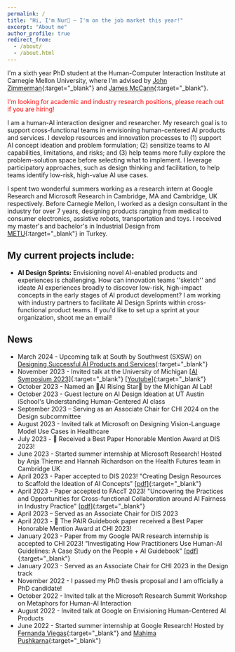 ```yaml
---
permalink: /
title: "Hi, I'm Nur👋 – I'm on the job market this year!"
excerpt: "About me"
author_profile: true
redirect_from: 
  - /about/
  - /about.html
---
```


I'm a sixth year PhD student at the Human-Computer Interaction Institute at Carnegie Mellon University, where I'm advised by [John Zimmerman](https://www.hcii.cmu.edu/people/john-zimmerman){:target="_blank"} and [James McCann](http://www.cs.cmu.edu/~jmccann/){:target="_blank"}.

<span style="color: red;">I'm looking for academic and industry research positions, please reach out if you are hiring!</span>

I am a human-AI interaction designer and researcher. My research goal is to support cross-functional teams in envisioning human-centered AI products and services. I develop resources and innovation processes to (1) support AI concept ideation and problem formulation; (2) sensitize teams to AI capabilities, limitations, and risks; and (3) help teams more fully explore the problem-solution space before selecting what to implement. I leverage participatory approaches, such as design thinking and facilitation, to help teams identify low-risk, high-value AI use cases.

I spent two wonderful summers working as a research intern at Google Research and Microsoft Research in Cambridge, MA and Cambridge, UK respectively. Before Carnegie Mellon, I worked as a design consultant in the industry for over 7 years, designing products ranging from medical to consumer electronics, assistive robots, transportation and toys. I received my master's and bachelor's in Industrial Design from [METU](https://www.metu.edu.tr/){:target="_blank"} in Turkey.


My current projects include:
------
* **AI Design Sprints:** Envisioning novel AI-enabled products and experiences is challenging. How can innovation teams ''sketch'' and ideate AI experiences broadly to discover low-risk, high-impact concepts in the early stages of AI product development? I am working with industry partners to facilitate AI Design Sprints within cross-functional product teams. If you'd like to set up a sprint at your organization, shoot me an email!
  

## News
* March 2024 - Upcoming talk at South by Southwest (SXSW) on [Designing Successful AI Products and Services](https://panelpicker.sxsw.com/vote/134972){:target="_blank"} 
* November 2023 - Invited talk at the University of Michigan [[AI Symposium 2023]](https://ai.engin.umich.edu/events/2023-ai-symposium/){:target="_blank"} [[Youtube]](https://youtu.be/Fo3FtsOrHec?feature=shared&t=792){:target="_blank"} 
* October 2023 - Named an 🌟AI Rising Star🌟 by the Michigan AI Lab!
* October 2023 - Guest lecture on AI Design Ideation at UT Austin iSchool's Understanding Human-Centered AI class
* September 2023 – Serving as an Associate Chair for CHI 2024 on the Design subcommittee
* August 2023 - Invited talk at Microsoft on Designing Vision-Language Model Use Cases in Healthcare
* July 2023 - 🏅 Received a Best Paper Honorable Mention Award at DIS 2023!
* June 2023 - Started summer internship at Microsoft Research! Hosted by Anja Thieme and Hannah Richardson on the Health Futures team in Cambridge UK
* April 2023 - Paper accepted to DIS 2023! "Creating Design Resources to Scaffold the Ideation of AI Concepts" [[pdf]](https://dl.acm.org/doi/pdf/10.1145/3563657.3596058){:target="_blank"}  
* April 2023 - Paper accepted to FAccT 2023! "Uncovering the Practices and Opportunities for Cross-functional Collaboration around AI Fairness in Industry Practice" [[pdf]](https://dl.acm.org/doi/pdf/10.1145/3593013.3594037){:target="_blank"}  
* April 2023 – Served as an Associate Chair for DIS 2023
* April 2023 - 🏅 The PAIR Guidebook paper received a Best Paper Honorable Mention Award at CHI 2023!
* January 2023 - Paper from my Google PAIR research internship is accepted to CHI 2023! "Investigating How Practitioners Use Human-AI Guidelines: A Case Study on the People + AI Guidebook" [[pdf]](https://dl.acm.org/doi/pdf/10.1145/3544548.3580900){:target="_blank"}  
* January 2023 - Served as an Associate Chair for CHI 2023 in the Design track
* November 2022 - I passed my PhD thesis proposal and I am officially a PhD candidate!
* October 2022 - Invited talk at the Microsoft Research Summit Workshop on Metaphors for Human-AI Interaction 
* August 2022 - Invited talk at Google on Envisioning Human-Centered AI Products
* June 2022 - Started summer internship at Google Research! Hosted by [Fernanda Viegas](http://www.fernandaviegas.com/){:target="_blank"} and [Mahima Pushkarna](https://mahimapushkarna.com/){:target="_blank"}
